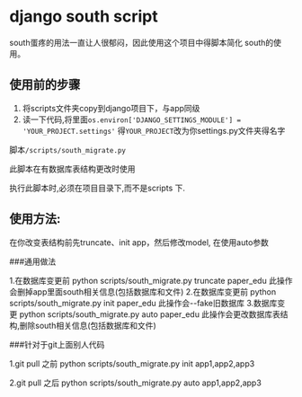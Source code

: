 django south script
===

south蛋疼的用法一直让人很郁闷，因此使用这个项目中得脚本简化
south的使用。

使用前的步骤
---
1. 将scripts文件夹copy到django项目下，与app同级
2. 读一下代码,将里面`os.environ['DJANGO_SETTINGS_MODULE'] = 'YOUR_PROJECT.settings'`
得`YOUR_PROJECT`改为你settings.py文件夹得名字

脚本`/scripts/south_migrate.py`

此脚本在有数据库表结构更改时使用

执行此脚本时,必须在项目目录下,而不是scripts 下.

使用方法:
---

在你改变表结构前先truncate、init app，然后修改model,
在使用auto参数

###通用做法

1.在数据库变更前
    python scripts/south_migrate.py truncate paper_edu
    此操作会删掉app里面south相关信息(包括数据库和文件)
2.在数据库变更前
    python scripts/south_migrate.py init paper_edu
    此操作会--fake旧数据库
3.数据库变更
    python scripts/south_migrate.py auto paper_edu
    此操作会更改数据库表结构,删除south相关信息(包括数据库和文件)

###针对于git上面别人代码

1.git pull 之前
    python scripts/south_migrate.py init app1,app2,app3

2.git pull 之后
    python scripts/south_migrate.py auto app1,app2,app3
